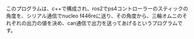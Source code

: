 このプログラムは、c++で構成され、ros2でps4コントローラーのスティックの角度を、シリアル通信でnucleo f446reに送り、その角度から、三輪オムニのそれぞれの出力の値を決め、can通信で出力を送ってあげるというプログラムです。
